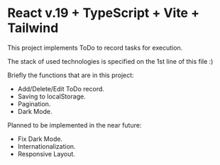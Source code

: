 # React v.19 + TypeScript + Vite + Tailwind

This project implements ToDo to record tasks for execution.

The stack of used technologies is specified on the 1st line of this file :)

Briefly the functions that are in this project:

-  Add/Delete/Edit ToDo record.
-  Saving to localStorage.
-  Pagination.
-  Dark Mode.

Planned to be implemented in the near future:
-  Fix Dark Mode.
-  Internationalization.
-  Responsive Layout.
